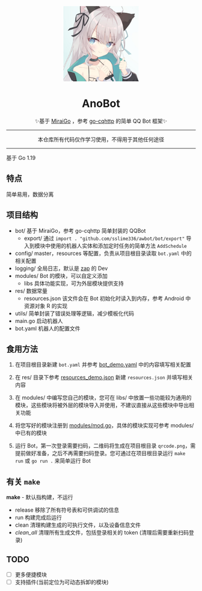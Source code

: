 <div align="center"><img src="Bot.jpg" width="200" height="200" alt="图片显示不粗来力-w-"></div>

<div align="center">

# AnoBot

✨基于 [MiraiGo](https://github.com/Mrs4s/MiraiGo) ，参考 [go-cqhttp](https://github.com/Mrs4s/go-cqhttp) 的简单 QQ Bot 框架✨

</div>

---

<p align="center">本仓库所有代码仅作学习使用，不得用于其他任何途径</p>

---

基于 Go 1.19

## 特点

简单易用，数据分离

## 项目结构

- bot/ 基于 MiraiGo，参考 go-cqhttp 简单封装的 QQBot
  - export/ 通过 `import . "github.com/sslime336/awbot/bot/export"` 导入到模块中使用的机器人实体和添加定时任务的简单方法 `AddSchedule`
- config/ master，resources 等配置，负责从项目根目录读取 `bot.yaml` 中的相关配置
- logging/ 全局日志，默认是 [zap](https://github.com/uber-go/zap) 的 Dev
- modules/ Bot 的模块，可以自定义添加
  - libs 具体功能实现，可为外层模块提供支持
- res/ 数据常量
  - resources.json 该文件会在 Bot 初始化时读入到内存，参考 Android 中资源对象 R 的实现
- utils/ 简单封装了错误处理等逻辑，减少模板化代码
- main.go 启动机器人
- bot.yaml 机器人的配置文件

## 食用方法

1. 在项目根目录新建 `bot.yaml` 并参考 [bot_demo.yaml](bot_demo.yaml) 中的内容填写相关配置

2. 在 res/ 目录下参考 [resources_demo.json](res/resources_demo.json) 新建 `resources.json` 并填写相关内容

3. 在 modules/ 中编写您自己的模块，您可在 libs/ 中放置一些功能较为通用的模块，这些模块将被外层的模块导入并使用，不建议直接从这些模块中导出相关功能

4. 将您写好的模块注册到 [modules/mod.go](modules/mod.go)，具体的模块实现可参考 modules/ 中已有的模块

5. 运行 Bot，第一次登录需要扫码，二维码将生成在项目根目录 `qrcode.png`，需提前做好准备，之后不再需要扫码登录。您可通过在项目根目录运行 `make run` 或 `go run .` 来简单运行 Bot

## 有关 `make`

**make** - 默认指构建，不运行

- release 移除了所有符号表和可供调试的信息
- run 构建完成后运行
- clean 清理构建生成的可执行文件，以及设备信息文件
- *clean_all* 清理所有生成文件，包括登录相关的 token (清理后需要重新扫码登录)

## TODO

- [ ] 更多便捷模块
- [ ] 支持插件(当前定位为可动态拆卸的模块)

